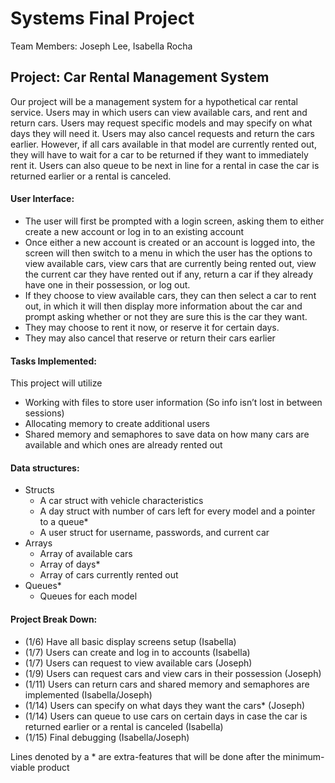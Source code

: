 # Systems Final Project #

Team Members: Joseph Lee, Isabella Rocha

## Project: Car Rental Management System ##

Our project will be a management system for a hypothetical car rental service. Users may in which users can view available cars, and rent and return cars. Users may request specific models and may specify on what days they will need it. Users may also cancel requests and return the cars earlier. However, if all cars available in that model are currently rented out, they will have to wait for a car to be returned if they want to immediately rent it. Users can also queue to be next in line for a rental in case the car is returned earlier or a rental is canceled.

#### User Interface: ####
* The user will first be prompted with a login screen, asking them to either create a new account or log in to an existing account
* Once either a new account is created or an account is logged into, the screen will then switch to a menu in which the user has the options to view available cars, view cars that are currently being rented out, view the current car they have rented out if any, return a car if they already have one in their possession, or log out.
* If they choose to view available cars, they can then select a car to rent out, in which it will then display more information about the car and prompt asking whether or not they are sure this is the car they want.
* They may choose to rent it now, or reserve it for certain days.
* They may also cancel that reserve or return their cars earlier


#### Tasks Implemented: ####

This project will utilize
* Working with files to store user information (So info isn’t lost in between sessions)
* Allocating memory to create additional users
* Shared memory and semaphores to save data on how many cars are available and which ones are already rented out

#### Data structures: ####
* Structs
  * A car struct with vehicle characteristics
  * A day struct with number of cars left for every model and a pointer to a queue*
  * A user struct for username, passwords, and current car
* Arrays
  * Array of available cars
  * Array of days*
  * Array of cars currently rented out
* Queues*
  * Queues for each model



#### Project Break Down: ####
* (1/6) Have all basic display screens setup (Isabella)
* (1/7) Users can create and log in to accounts (Isabella)
* (1/7) Users can request to view available cars (Joseph)
* (1/9) Users can request cars and view cars in their possession (Joseph)
* (1/11) Users can return cars and shared memory and semaphores are implemented (Isabella/Joseph)
* (1/14) Users can specify on what days they want the cars* (Joseph)
* (1/14) Users can queue to use cars on certain days in case the car is returned earlier or a rental is canceled (Isabella)
* (1/15) Final debugging (Isabella/Joseph)

Lines denoted by a * are extra-features that will be done after the minimum-viable product
